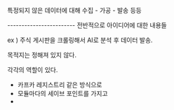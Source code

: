특정되지 않은 데이터에 대해
수집 - 가공 - 발송 등등

------------------------ 전반적으로 아이디어에 대한 내용들

ex ) 주식 게시판을 크롤링해서
AI로 분석 후 데이터 발송.

목적지는 정해져 있지 않다.

각각의 역할이 있다.


- 카프카 레지스트리 같은 방식으로
- 모듈마다의 세이브 포인트를 가지고
- 